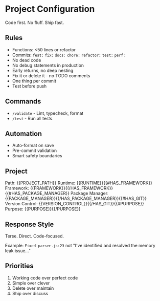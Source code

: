 # Project Configuration

Code first. No fluff. Ship fast.

## Rules

- Functions: <50 lines or refactor
- Commits: `feat:` `fix:` `docs:` `chore:` `refactor:` `test:` `perf:`
- No dead code
- No debug statements in production
- Early returns, no deep nesting
- Fix it or delete it - no TODO comments
- One thing per commit
- Test before push

## Commands

- `/validate` - Lint, typecheck, format
- `/test` - Run all tests

## Automation

- Auto-format on save
- Pre-commit validation
- Smart safety boundaries

## Project

Path: {{PROJECT_PATH}}
Runtime: {{RUNTIME}}{{#HAS_FRAMEWORK}}
Framework: {{FRAMEWORK}}{{/HAS_FRAMEWORK}}{{#HAS_PACKAGE_MANAGER}}
Package Manager: {{PACKAGE_MANAGER}}{{/HAS_PACKAGE_MANAGER}}{{#HAS_GIT}}
Version Control: {{VERSION_CONTROL}}{{/HAS_GIT}}{{#PURPOSE}}
Purpose: {{PURPOSE}}{{/PURPOSE}}

## Response Style

Terse. Direct. Code-focused.

Example: `Fixed parser.js:23` not "I've identified and resolved the memory leak issue..."

## Priorities

1. Working code over perfect code
2. Simple over clever
3. Delete over maintain
4. Ship over discuss

